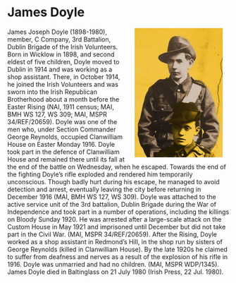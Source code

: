 # James Doyle

<img hspace="15px" src="../media/James_Doyle.jpeg" style="float: right;"
width="200"/>

James Joseph Doyle (1898-1980), member, C Company, 3rd Battalion, Dublin Brigade
of the Irish Volunteers. Born in Wicklow in 1898, and second eldest of five
children, Doyle moved to Dublin in 1914 and was working as a shop assistant.
There, in October 1914, he joined the Irish Volunteers and was sworn into the
Irish Republican Brotherhood about a month before the Easter Rising (NAI, 1911
census; MAI, BMH WS 127, WS 309; MAI, MSPR 34/REF/20659). Doyle was one of the
men who, under Section Commander George Reynolds, occupied Clanwilliam House on
Easter Monday 1916. Doyle took part in the defence of Clanwilliam House and
remained there until its fall at the end of the battle on Wednesday, when he
escaped. Towards the end of the fighting Doyle’s rifle exploded and rendered him
temporarily unconscious. Though badly hurt during his escape, he managed to
avoid detection and arrest, eventually leaving the city before returning in
December 1916 (MAI, BMH WS 127, WS 309). Doyle was attached to the active
service unit of the 3rd battalion, Dublin Brigade during the War of Independence
and took part in a number of operations, including the killings on Bloody Sunday
1920. He was arrested after a large-scale attack on the Custom House in May 1921
and imprisoned until December but did not take part in the Civil War. (MAI, MSPR
34/REF/20659). After the Rising, Doyle worked as a shop assistant in Redmond’s
Hill, in the shop run by sisters of George Reynolds (killed in Clanwilliam
House). By the late 1920s he claimed to suffer from deafness and nerves as a
result of the explosion of his rifle in 1916. Doyle was unmarried and had no
children. (MAI, MSPR WDP/1345). James Doyle died in Baltinglass on 21 July 1980
(Irish Press, 22 Jul. 1980).

